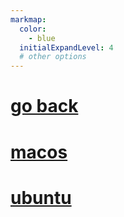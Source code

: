 ```yaml
---
markmap:
  color:
    - blue
  initialExpandLevel: 4
  # other options
---
```


# [go back](../index.html)
# [macos](macos/index.html)
# [ubuntu](ubuntu/index.html)
